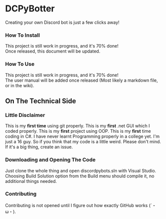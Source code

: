 # DCPyBotter
Creating your own Discord bot is just a few clicks away!

### How To Install

This project is still work in progress, and it's 70% done!  
Once released, this document will be updated.

### How To Use
This project is still work in progress, and it's 70% done!  
The user manual will be added once released (Most likely a markdown file, or in the wiki).

## On The Technical Side

### Little Disclaimer
This is my **first time** using git properly. This is my **first** .net GUI which I coded properly. This is my **first** project using OOP. This is my **first** time coding in C#. I have never learnt Programming properly in a college yet. I'm just a 16 guy. So if you think that my code is a little weird. Please don't mind. If it's a big thing, create an issue.

### Downloading and Opening The Code
Just clone the whole thing and open discordpybots.sln with Visual Studio. Choosing Build Solution option from the Build menu should compile it, no additional things needed.

### Contributing
Contributing is not opened until I figure out how exactly GitHub works (´・ω・).
